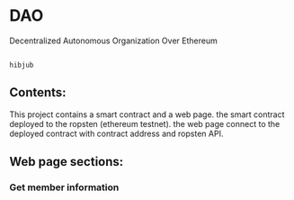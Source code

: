 # DAO
Decentralized Autonomous Organization Over Ethereum
```

hibjub
```
## Contents:
This project contains a smart contract and a web page.
the smart contract deployed to the ropsten (ethereum testnet).
the web page connect to the deployed contract with contract address and ropsten API.

## Web page sections:
### Get member information


